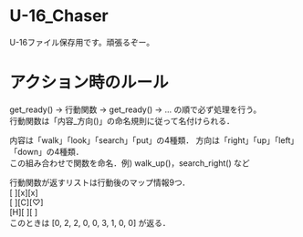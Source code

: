 # U-16_Chaser
U-16ファイル保存用です。頑張るぞー。

# アクション時のルール
get_ready() → 行動関数 → get_ready() → ... の順で必ず処理を行う。  
行動関数は「内容_方向()」の命名規則に従って名付けられる．

内容は「walk」「look」「search」「put」の4種類．
方向は「right」「up」「left」「down」の4種類．  
この組み合わせで関数を命名．例) walk_up()，search_right() など

行動関数が返すリストは行動後のマップ情報9つ．  
[ ][x][x]  
[ ][C][♡]  
[H][ ][ ]  
このときは [0, 2, 2, 0, 0, 3, 1, 0, 0] が返る．
